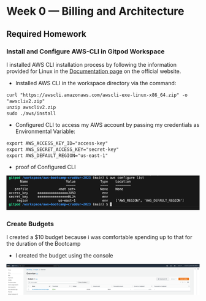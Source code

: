 # Week 0 — Billing and Architecture

## Required Homework

### Install and Configure AWS-CLI in Gitpod Workspace
I installed AWS CLI installation process by following the information provided for Linux in the [Documentation page](https://docs.aws.amazon.com/cli/latest/userguide/getting-started-install.html) on the official website.
- Installed AWS CLI in the workspace directory via the command:
```
curl "https://awscli.amazonaws.com/awscli-exe-linux-x86_64.zip" -o "awscliv2.zip"
unzip awscliv2.zip
sudo ./aws/install
```

- Configured CLI to access my AWS account by passing my credentials as Environmental Variable:
```
export AWS_ACCESS_KEY_ID="access-key"
export AWS_SECRET_ACCESS_KEY="secret-key"
export AWS_DEFAULT_REGION="us-east-1"
```
- proof of Configured CLI

![Configured AWS_CLI](https://github.com/WinnerOlapade/aws-bootcamp-cruddur-2023/blob/main/journal/assets/configured%20AWS_CLI%20with%20credentials.png)


### Create Budgets
I created a $10 budget because i was comfortable spending up to that for the duration of the Bootcamp
- I created the budget using the console

![Budget proof](https://github.com/WinnerOlapade/aws-bootcamp-cruddur-2023/blob/main/journal/assets/Budgets.png)
